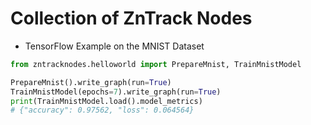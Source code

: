 # Collection of ZnTrack Nodes

- TensorFlow Example on the MNIST Dataset
````python
from zntracknodes.helloworld import PrepareMnist, TrainMnistModel

PrepareMnist().write_graph(run=True)
TrainMnistModel(epochs=7).write_graph(run=True)
print(TrainMnistModel.load().model_metrics)
# {"accuracy": 0.97562, "loss": 0.064564}
````